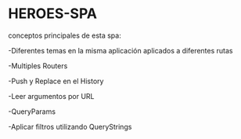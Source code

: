 # HEROES-SPA

conceptos principales de esta spa:



-Diferentes temas en la misma aplicación aplicados a diferentes rutas

-Multiples Routers

-Push y Replace en el History

-Leer argumentos por URL

-QueryParams

-Aplicar filtros utilizando QueryStrings
